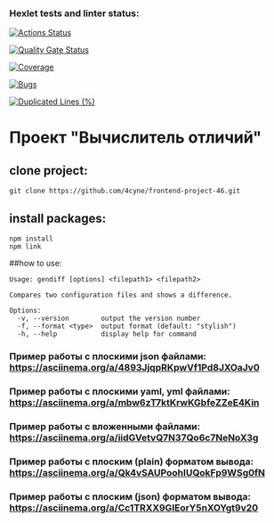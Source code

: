 ### Hexlet tests and linter status:

[![Actions Status](https://github.com/4cyne/frontend-project-46/actions/workflows/hexlet-check.yml/badge.svg)](https://github.com/4cyne/frontend-project-46/actions)

[![Quality Gate Status](https://sonarcloud.io/api/project_badges/measure?project=4cyne_frontend-project-46&metric=alert_status)](https://sonarcloud.io/summary/new_code?id=4cyne_frontend-project-46)

[![Coverage](https://sonarcloud.io/api/project_badges/measure?project=4cyne_frontend-project-46&metric=coverage)](https://sonarcloud.io/summary/new_code?id=4cyne_frontend-project-46)

[![Bugs](https://sonarcloud.io/api/project_badges/measure?project=4cyne_frontend-project-46&metric=bugs)](https://sonarcloud.io/summary/new_code?id=4cyne_frontend-project-46)

[![Duplicated Lines (%)](https://sonarcloud.io/api/project_badges/measure?project=4cyne_frontend-project-46&metric=duplicated_lines_density)](https://sonarcloud.io/summary/new_code?id=4cyne_frontend-project-46)

# Проект "Вычислитель отличий"

## clone project:

```
git clone https://github.com/4cyne/frontend-project-46.git
```

## install packages:

```
npm install
npm link
```

##how to use:

```
Usage: gendiff [options] <filepath1> <filepath2>

Compares two configuration files and shows a difference.

Options:
  -v, --version        output the version number
  -f, --format <type>  output format (default: "stylish")
  -h, --help           display help for command
```

### Пример работы с плоскими json файлами: https://asciinema.org/a/4893JjqpRKpwVf1Pd8JXOaJv0

### Пример работы с плоскими yaml, yml файлами: https://asciinema.org/a/mbw6zT7ktKrwKGbfeZZeE4Kin

### Пример работы с вложенными файлами: https://asciinema.org/a/iidGVetvQ7N37Qo6c7NeNoX3g

### Пример работы с плоским (plain) форматом вывода: https://asciinema.org/a/Qk4vSAUPoohIUQokFp9WSg0fN

### Пример работы с плоским (json) форматом вывода: https://asciinema.org/a/Cc1TRXX9GIEorY5nXOYgt9v20
